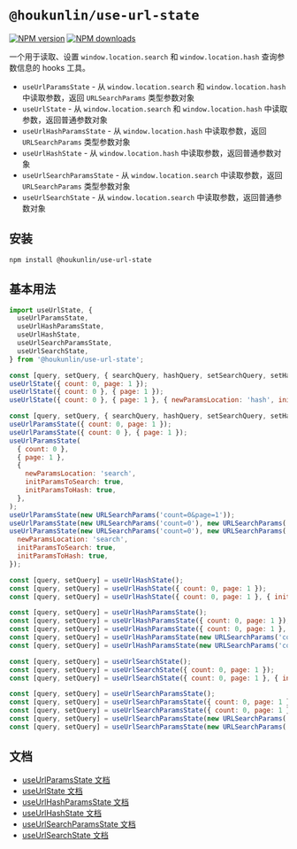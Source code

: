 # `@houkunlin/use-url-state`

[![NPM version](https://img.shields.io/npm/v/@houkunlin/use-url-state.svg?style=flat)](https://www.npmjs.com/package/@houkunlin/use-url-state)
[![NPM downloads](http://img.shields.io/npm/dm/@houkunlin/use-url-state.svg?style=flat)](https://www.npmjs.com/package/@houkunlin/use-url-state)

一个用于读取、设置 `window.location.search` 和 `window.location.hash` 查询参数信息的 hooks 工具。

- `useUrlParamsState` - 从 `window.location.search` 和 `window.location.hash` 中读取参数，返回 `URLSearchParams` 类型参数对象
- `useUrlState` - 从 `window.location.search` 和 `window.location.hash` 中读取参数，返回普通参数对象
- `useUrlHashParamsState` - 从 `window.location.hash` 中读取参数，返回 `URLSearchParams` 类型参数对象
- `useUrlHashState` - 从 `window.location.hash` 中读取参数，返回普通参数对象
- `useUrlSearchParamsState` - 从 `window.location.search` 中读取参数，返回 `URLSearchParams` 类型参数对象
- `useUrlSearchState` - 从 `window.location.search` 中读取参数，返回普通参数对象

## 安装

```npm
npm install @houkunlin/use-url-state
```

## 基本用法

```js
import useUrlState, {
  useUrlParamsState,
  useUrlHashParamsState,
  useUrlHashState,
  useUrlSearchParamsState,
  useUrlSearchState,
} from '@houkunlin/use-url-state';

const [query, setQuery, { searchQuery, hashQuery, setSearchQuery, setHashQuery }] = useUrlState();
useUrlState({ count: 0, page: 1 });
useUrlState({ count: 0 }, { page: 1 });
useUrlState({ count: 0 }, { page: 1 }, { newParamsLocation: 'hash', initParamsToSearch: true, initParamsToHash: true });

const [query, setQuery, { searchQuery, hashQuery, setSearchQuery, setHashQuery }] = useUrlParamsState();
useUrlParamsState({ count: 0, page: 1 });
useUrlParamsState({ count: 0 }, { page: 1 });
useUrlParamsState(
  { count: 0 },
  { page: 1 },
  {
    newParamsLocation: 'search',
    initParamsToSearch: true,
    initParamsToHash: true,
  },
);
useUrlParamsState(new URLSearchParams('count=0&page=1'));
useUrlParamsState(new URLSearchParams('count=0'), new URLSearchParams('page=1'));
useUrlParamsState(new URLSearchParams('count=0'), new URLSearchParams('page=1'), {
  newParamsLocation: 'search',
  initParamsToSearch: true,
  initParamsToHash: true,
});

const [query, setQuery] = useUrlHashState();
const [query, setQuery] = useUrlHashState({ count: 0, page: 1 });
const [query, setQuery] = useUrlHashState({ count: 0, page: 1 }, { initParamsToHash: true });

const [query, setQuery] = useUrlHashParamsState();
const [query, setQuery] = useUrlHashParamsState({ count: 0, page: 1 });
const [query, setQuery] = useUrlHashParamsState({ count: 0, page: 1 }, { initParamsToHash: true });
const [query, setQuery] = useUrlHashParamsState(new URLSearchParams('count=0&page=1'));
const [query, setQuery] = useUrlHashParamsState(new URLSearchParams('count=0&page=1'), { initParamsToHash: true });

const [query, setQuery] = useUrlSearchState();
const [query, setQuery] = useUrlSearchState({ count: 0, page: 1 });
const [query, setQuery] = useUrlSearchState({ count: 0, page: 1 }, { initParamsToSearch: true });

const [query, setQuery] = useUrlSearchParamsState();
const [query, setQuery] = useUrlSearchParamsState({ count: 0, page: 1 });
const [query, setQuery] = useUrlSearchParamsState({ count: 0, page: 1 }, { initParamsToSearch: true });
const [query, setQuery] = useUrlSearchParamsState(new URLSearchParams('count=0&page=1'));
const [query, setQuery] = useUrlSearchParamsState(new URLSearchParams('count=0&page=1'), { initParamsToSearch: true });
```

## 文档

- [useUrlParamsState 文档](./src/useUrlParamsState)
- [useUrlState 文档](./src/useUrlState)
- [useUrlHashParamsState 文档](./src/useUrlHashParamsState)
- [useUrlHashState 文档](./src/useUrlHashState)
- [useUrlSearchParamsState 文档](./src/useUrlSearchParamsState)
- [useUrlSearchState 文档](./src/useUrlSearchState)
